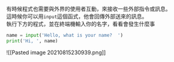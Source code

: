 有時候程式也需要與外界的使用者互動，來接收一些外部指令或訊息。  
這時候你可以用`input`這個函式，他會回傳外部送來的訊息。  
執行下方的程式，並在終端機輸入你的名字，看看會發生什麼事

```Python
name = input('Hello, what is your name?  ')
print('Hi, ', name)
```
![[Pasted image 20210815230939.png]]